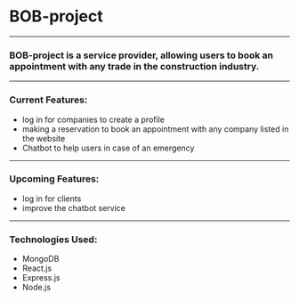 # BOB-project

---

### BOB-project is a service provider, allowing users to book an appointment with any trade in the construction industry.
---

### Current Features:

- log in for companies to create a profile
- making a reservation to book an appointment with any company listed in the website
- Chatbot to help users in case of an emergency

---

### Upcoming Features:

- log in for clients 
- improve the chatbot service 

---

### Technologies Used:

- MongoDB
- React.js
- Express.js
- Node.js

